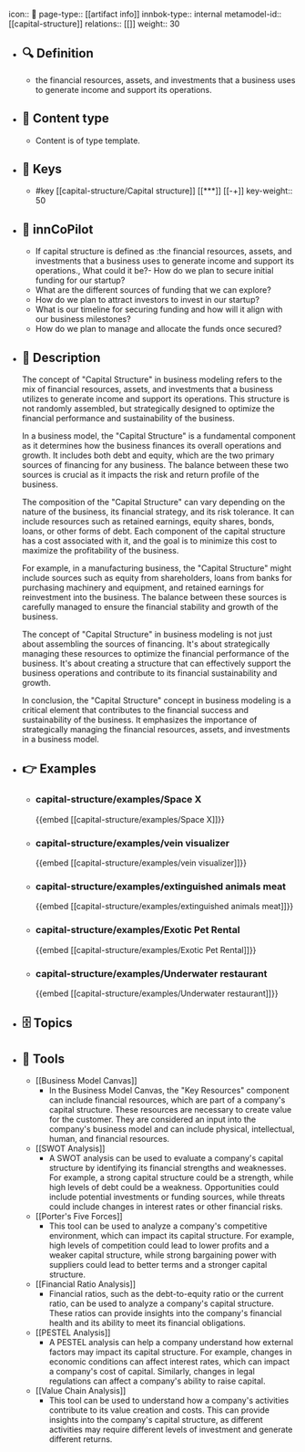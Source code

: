 icon:: 🧿
page-type:: [[artifact info]]
innbok-type:: internal
metamodel-id:: [[capital-structure]]
relations:: [[]]
weight:: 30

- ## 🔍 Definition
  - the financial resources, assets, and investments that a business uses to generate income and support its operations.
- ## 📰 Content type 
  - Content is of type template.
  
- ## 🔑 Keys
  - #key [[capital-structure/Capital structure]] [[***]] [[-+]]
    key-weight:: 50
- ## 🤖 innCoPilot
  - If capital structure is defined as :the financial resources, assets, and investments that a business uses to generate income and support its operations., What could it be?- How do we plan to secure initial funding for our startup?
  - What are the different sources of funding that we can explore?
  - How do we plan to attract investors to invest in our startup?
  - What is our timeline for securing funding and how will it align with our business milestones?
  - How do we plan to manage and allocate the funds once secured?
- ## 📖 Description
  The concept of "Capital Structure" in business modeling refers to the mix of financial resources, assets, and investments that a business utilizes to generate income and support its operations. This structure is not randomly assembled, but strategically designed to optimize the financial performance and sustainability of the business.
  
  In a business model, the "Capital Structure" is a fundamental component as it determines how the business finances its overall operations and growth. It includes both debt and equity, which are the two primary sources of financing for any business. The balance between these two sources is crucial as it impacts the risk and return profile of the business.
  
  The composition of the "Capital Structure" can vary depending on the nature of the business, its financial strategy, and its risk tolerance. It can include resources such as retained earnings, equity shares, bonds, loans, or other forms of debt. Each component of the capital structure has a cost associated with it, and the goal is to minimize this cost to maximize the profitability of the business.
  
  For example, in a manufacturing business, the "Capital Structure" might include sources such as equity from shareholders, loans from banks for purchasing machinery and equipment, and retained earnings for reinvestment into the business. The balance between these sources is carefully managed to ensure the financial stability and growth of the business.
  
  The concept of "Capital Structure" in business modeling is not just about assembling the sources of financing. It's about strategically managing these resources to optimize the financial performance of the business. It's about creating a structure that can effectively support the business operations and contribute to its financial sustainability and growth.
  
  In conclusion, the "Capital Structure" concept in business modeling is a critical element that contributes to the financial success and sustainability of the business. It emphasizes the importance of strategically managing the financial resources, assets, and investments in a business model.
- ## 👉 Examples
  - ### capital-structure/examples/Space X
    {{embed [[capital-structure/examples/Space X]]}}
  - ### capital-structure/examples/vein visualizer
    {{embed [[capital-structure/examples/vein visualizer]]}}
  - ### capital-structure/examples/extinguished animals meat
    {{embed [[capital-structure/examples/extinguished animals meat]]}}
  - ### capital-structure/examples/Exotic Pet Rental
    {{embed [[capital-structure/examples/Exotic Pet Rental]]}}
  - ### capital-structure/examples/Underwater restaurant
    {{embed [[capital-structure/examples/Underwater restaurant]]}}
  
- ## 🗄️ Topics
  
- ## 🧰 Tools
  - [[Business Model Canvas]]
    - In the Business Model Canvas, the "Key Resources" component can include financial resources, which are part of a company's capital structure. These resources are necessary to create value for the customer. They are considered an input into the company's business model and can include physical, intellectual, human, and financial resources.
  - [[SWOT Analysis]]
    - A SWOT analysis can be used to evaluate a company's capital structure by identifying its financial strengths and weaknesses. For example, a strong capital structure could be a strength, while high levels of debt could be a weakness. Opportunities could include potential investments or funding sources, while threats could include changes in interest rates or other financial risks.
  - [[Porter's Five Forces]]
    - This tool can be used to analyze a company's competitive environment, which can impact its capital structure. For example, high levels of competition could lead to lower profits and a weaker capital structure, while strong bargaining power with suppliers could lead to better terms and a stronger capital structure.
  - [[Financial Ratio Analysis]]
    - Financial ratios, such as the debt-to-equity ratio or the current ratio, can be used to analyze a company's capital structure. These ratios can provide insights into the company's financial health and its ability to meet its financial obligations.
  - [[PESTEL Analysis]]
    - A PESTEL analysis can help a company understand how external factors may impact its capital structure. For example, changes in economic conditions can affect interest rates, which can impact a company's cost of capital. Similarly, changes in legal regulations can affect a company's ability to raise capital.
  - [[Value Chain Analysis]]
    - This tool can be used to understand how a company's activities contribute to its value creation and costs. This can provide insights into the company's capital structure, as different activities may require different levels of investment and generate different returns.

